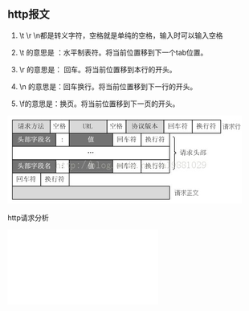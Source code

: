 ## http报文
1. \t \r \n都是转义字符，空格就是单纯的空格，输入时可以输入空格

2. \t 的意思是 ：水平制表符。将当前位置移到下一个tab位置。

3. \r 的意思是： 回车。将当前位置移到本行的开头。

4. \n 的意思是：回车换行。将当前位置移到下一行的开头。

5. \f的意思是：换页。将当前位置移到下一页的开头。

![](../图片/http格式.png)

http请求分析

![](../图片/httprequest.cpp)















